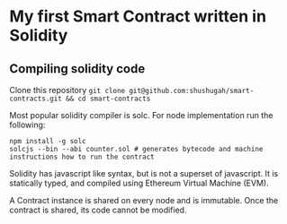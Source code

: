 # My first Smart Contract written in Solidity

## Compiling solidity code
Clone this repository
`git clone git@github.com:shushugah/smart-contracts.git && cd smart-contracts`

Most popular solidity compiler is solc. For node implementation run the following:
```shell
npm install -g solc
solcjs --bin --abi counter.sol # generates bytecode and machine instructions how to run the contract
```

Solidity has javascript like syntax, but is not a superset of javascript. It is statically typed, and compiled using Ethereum Virtual Machine (EVM).

A Contract instance is shared on every node and is immutable. Once the contract is shared, its code cannot be modified.  
